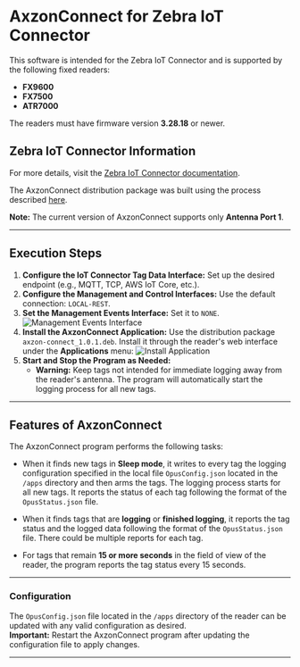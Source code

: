 # AxzonConnect for Zebra IoT Connector

This software is intended for the Zebra IoT Connector and is supported by the following fixed readers:
- **FX9600**
- **FX7500**
- **ATR7000**

The readers must have firmware version **3.28.18** or newer.

## Zebra IoT Connector Information
For more details, visit the [Zebra IoT Connector documentation](https://zebradevs.github.io/rfid-ziotc-docs/index.html).

The AxzonConnect distribution package was built using the process described [here](https://zebradevs.github.io/rfid-ziotc-docs/user_apps/packaging_and_deployment.html).

**Note:** The current version of AxzonConnect supports only **Antenna Port 1**.

---

## Execution Steps

1. **Configure the IoT Connector Tag Data Interface:**
   Set up the desired endpoint (e.g., MQTT, TCP, AWS IoT Core, etc.).
2. **Configure the Management and Control Interfaces:**
   Use the default connection: `LOCAL-REST`.
3. **Set the Management Events Interface:**
   Set it to `NONE`.
   ![Management Events Interface](https://axzon-docs-public.s3.us-east-2.amazonaws.com/images/Zebra+AxzonConnect/readme-1.png)
4. **Install the AxzonConnect Application:**
   Use the distribution package `axzon-connect_1.0.1.deb`. Install it through the reader's web interface under the **Applications** menu:
   ![Install Application](https://axzon-docs-public.s3.us-east-2.amazonaws.com/images/Zebra+AxzonConnect/readme-2.png)
5. **Start and Stop the Program as Needed:**
   - **Warning:** Keep tags not intended for immediate logging away from the reader's antenna. The program will automatically start the logging process for all new tags.

---

## Features of AxzonConnect

The AxzonConnect program performs the following tasks:

- When it finds new tags in **Sleep mode**, it writes to every tag the logging configuration specified in the local file `OpusConfig.json` located in the `/apps` directory and then arms the tags. The logging process starts for all new tags. It reports the status of each tag following the format of the `OpusStatus.json` file.

- When it finds tags that are **logging** or **finished logging**, it reports the tag status and the logged data following the format of the `OpusStatus.json` file. There could be multiple reports for each tag.

- For tags that remain **15 or more seconds** in the field of view of the reader, the program reports the tag status every 15 seconds.

---

### Configuration
The `OpusConfig.json` file located in the `/apps` directory of the reader can be updated with any valid configuration as desired.  
**Important:** Restart the AxzonConnect program after updating the configuration file to apply changes.

---
